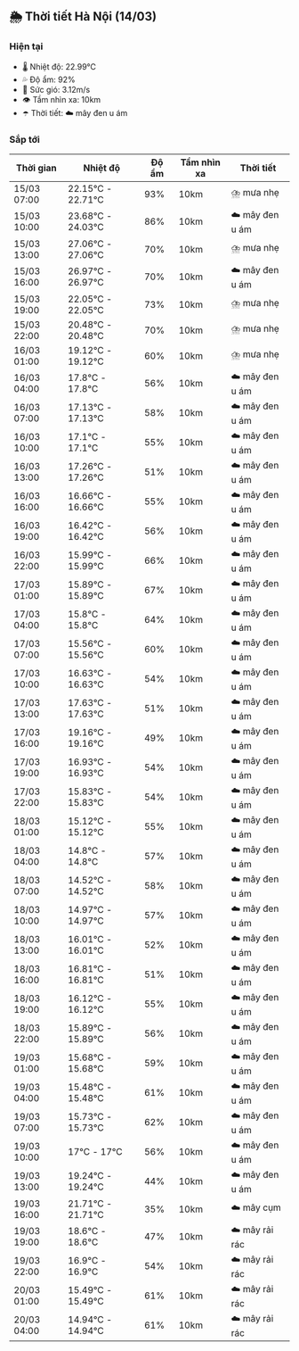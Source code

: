 ## 🌦️ Thời tiết Hà Nội (14/03)

### Hiện tại

- 🌡️ Nhiệt độ: 22.99℃
- 💦 Độ ẩm: 92%
- 💨 Sức gió: 3.12m/s
- 👁️ Tầm nhìn xa: 10km
- ☂️ Thời tiết: ☁️ mây đen u ám

### Sắp tới

| Thời gian | Nhiệt độ | Độ ẩm | Tầm nhìn xa | Thời tiết |
| --- | --- | --- | --- | --- |
| 15/03 07:00 | 22.15℃ - 22.71℃ | 93% | 10km | ⛈️ mưa nhẹ |
| 15/03 10:00 | 23.68℃ - 24.03℃ | 86% | 10km | ☁️ mây đen u ám |
| 15/03 13:00 | 27.06℃ - 27.06℃ | 70% | 10km | ⛈️ mưa nhẹ |
| 15/03 16:00 | 26.97℃ - 26.97℃ | 70% | 10km | ☁️ mây đen u ám |
| 15/03 19:00 | 22.05℃ - 22.05℃ | 73% | 10km | ⛈️ mưa nhẹ |
| 15/03 22:00 | 20.48℃ - 20.48℃ | 70% | 10km | ⛈️ mưa nhẹ |
| 16/03 01:00 | 19.12℃ - 19.12℃ | 60% | 10km | ⛈️ mưa nhẹ |
| 16/03 04:00 | 17.8℃ - 17.8℃ | 56% | 10km | ☁️ mây đen u ám |
| 16/03 07:00 | 17.13℃ - 17.13℃ | 58% | 10km | ☁️ mây đen u ám |
| 16/03 10:00 | 17.1℃ - 17.1℃ | 55% | 10km | ☁️ mây đen u ám |
| 16/03 13:00 | 17.26℃ - 17.26℃ | 51% | 10km | ☁️ mây đen u ám |
| 16/03 16:00 | 16.66℃ - 16.66℃ | 55% | 10km | ☁️ mây đen u ám |
| 16/03 19:00 | 16.42℃ - 16.42℃ | 56% | 10km | ☁️ mây đen u ám |
| 16/03 22:00 | 15.99℃ - 15.99℃ | 66% | 10km | ☁️ mây đen u ám |
| 17/03 01:00 | 15.89℃ - 15.89℃ | 67% | 10km | ☁️ mây đen u ám |
| 17/03 04:00 | 15.8℃ - 15.8℃ | 64% | 10km | ☁️ mây đen u ám |
| 17/03 07:00 | 15.56℃ - 15.56℃ | 60% | 10km | ☁️ mây đen u ám |
| 17/03 10:00 | 16.63℃ - 16.63℃ | 54% | 10km | ☁️ mây đen u ám |
| 17/03 13:00 | 17.63℃ - 17.63℃ | 51% | 10km | ☁️ mây đen u ám |
| 17/03 16:00 | 19.16℃ - 19.16℃ | 49% | 10km | ☁️ mây đen u ám |
| 17/03 19:00 | 16.93℃ - 16.93℃ | 54% | 10km | ☁️ mây đen u ám |
| 17/03 22:00 | 15.83℃ - 15.83℃ | 54% | 10km | ☁️ mây đen u ám |
| 18/03 01:00 | 15.12℃ - 15.12℃ | 55% | 10km | ☁️ mây đen u ám |
| 18/03 04:00 | 14.8℃ - 14.8℃ | 57% | 10km | ☁️ mây đen u ám |
| 18/03 07:00 | 14.52℃ - 14.52℃ | 58% | 10km | ☁️ mây đen u ám |
| 18/03 10:00 | 14.97℃ - 14.97℃ | 57% | 10km | ☁️ mây đen u ám |
| 18/03 13:00 | 16.01℃ - 16.01℃ | 52% | 10km | ☁️ mây đen u ám |
| 18/03 16:00 | 16.81℃ - 16.81℃ | 51% | 10km | ☁️ mây đen u ám |
| 18/03 19:00 | 16.12℃ - 16.12℃ | 55% | 10km | ☁️ mây đen u ám |
| 18/03 22:00 | 15.89℃ - 15.89℃ | 56% | 10km | ☁️ mây đen u ám |
| 19/03 01:00 | 15.68℃ - 15.68℃ | 59% | 10km | ☁️ mây đen u ám |
| 19/03 04:00 | 15.48℃ - 15.48℃ | 61% | 10km | ☁️ mây đen u ám |
| 19/03 07:00 | 15.73℃ - 15.73℃ | 62% | 10km | ☁️ mây đen u ám |
| 19/03 10:00 | 17℃ - 17℃ | 56% | 10km | ☁️ mây đen u ám |
| 19/03 13:00 | 19.24℃ - 19.24℃ | 44% | 10km | ☁️ mây đen u ám |
| 19/03 16:00 | 21.71℃ - 21.71℃ | 35% | 10km | ☁️ mây cụm |
| 19/03 19:00 | 18.6℃ - 18.6℃ | 47% | 10km | ☁️ mây rải rác |
| 19/03 22:00 | 16.9℃ - 16.9℃ | 54% | 10km | ☁️ mây rải rác |
| 20/03 01:00 | 15.49℃ - 15.49℃ | 61% | 10km | ☁️ mây rải rác |
| 20/03 04:00 | 14.94℃ - 14.94℃ | 61% | 10km | ☁️ mây rải rác |
